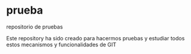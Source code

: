 # prueba
repositorio de pruebas

Este repository ha sido creado para hacermos pruebas y estudiar todos estos mecanismos y funcionalidades de GIT
